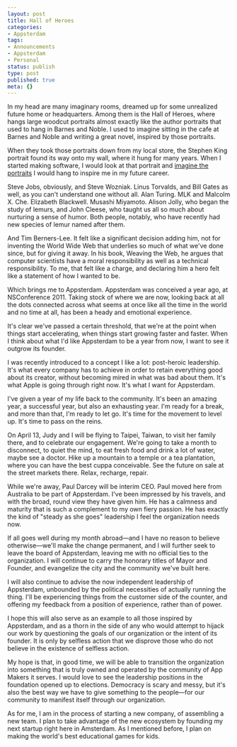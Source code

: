 ```yaml
---
layout: post
title: Hall of Heroes
categories:
- Appsterdam
tags:
- Announcements
- Appsterdam
- Personal
status: publish
type: post
published: true
meta: {}
---
```

In my head are many imaginary rooms, dreamed up for some unrealized future home or headquarters. Among them is the Hall of Heroes, where hangs large woodcut portraits almost exactly like the author portraits that used to hang in Barnes and Noble. I used to imagine sitting in the cafe at Barnes and Noble and writing a great novel, inspired by those portraits. 

When they took those portraits down from my local store, the Stephen King portrait found its way onto my wall, where it hung for many years. When I started making software, I would look at that portrait and <a href="http://www.joshjourneyheinz.blogspot.com/2012/02/guttural-visions-art-show-black-dog.html">imagine the portraits</a> I would hang to inspire me in my future career. 

Steve Jobs, obviously, and Steve Wozniak. Linus Torvalds, and Bill Gates as well, as you can't understand one without all. Alan Turing. MLK and Malcolm X. Che. Elizabeth Blackwell. Musashi Miyamoto. Alison Jolly, who began the study of lemurs, and John Cleese, who taught us all so much about nurturing a sense of humor. Both people, notably, who have recently had new species of lemur named after them. 

And Tim Berners-Lee. It felt like a significant decision adding him, not for inventing the World Wide Web that underlies so much of what we've done since, but for giving it away. In his book, Weaving the Web, he argues that computer scientists have a moral responsibility as well as a technical responsibility. To me, that felt like a charge, and declaring him a hero felt like a statement of how I wanted to be.

Which brings me to Appsterdam. Appsterdam was conceived a year ago, at NSConference 2011. Taking stock of where we are now, looking back at all the dots connected across what seems at once like all the time in the world and no time at all, has been a heady and emotional experience. 

It's clear we've passed a certain threshold, that we're at the point when things start accelerating, when things start growing faster and faster. When I think about what I'd like Appsterdam to be a year from now, I want to see it outgrow its founder.

I was recently introduced to a concept I like a lot: post-heroic leadership. It's what every company has to achieve in order to retain everything good about its creator, without becoming mired in what was bad about them. It's what Apple is going through right now. It's what I want for Appsterdam.

I've given a year of my life back to the community. It's been an amazing year, a successful year, but also an exhausting year. I'm ready for a break, and more than that, I'm ready to let go. It's time for the movement to level up. It's time to pass on the reins.

On April 13, Judy and I will be flying to Taipei, Taiwan, to visit her family there, and to celebrate our engagement. We're going to take a month to disconnect, to quiet the mind, to eat fresh food and drink a lot of water, maybe see a doctor. Hike up a mountain to a temple or a tea plantation, where you can have the best cuppa conceivable. See the future on sale at the street markets there. Relax, recharge, repair.

While we're away, Paul Darcey will be interim CEO. Paul moved here from Australia to be part of Appsterdam. I've been impressed by his travels, and with the broad, round view they have given him. He has a calmness and maturity that is such a complement to my own fiery passion. He has exactly the kind of "steady as she goes" leadership I feel the organization needs now.

If all goes well during my month abroad—and I have no reason to believe otherwise—we'll make the change permanent, and I will further seek to leave the board of Appsterdam, leaving me with no official ties to the organization. I will continue to carry the honorary titles of Mayor and Founder, and evangelize the city and the community we've built here.

I will also continue to advise the now independent leadership of Appsterdam, unbounded by the political necessities of actually running the thing. I'll be experiencing things from the customer side of the counter, and offering my feedback from a position of experience, rather than of power.

I hope this will also serve as an example to all those inspired by Appsterdam, and as a thorn in the side of any who would attempt to hijack our work by questioning the goals of our organization or the intent of its founder. It is only by selfless action that we disprove those who do not believe in the existence of selfless action.

My hope is that, in good time, we will be able to transition the organization into something that is truly owned and operated by the community of App Makers it serves. I would love to see the leadership positions in the foundation opened up to elections. Democracy is scary and messy, but it's also the best way we have to give something to the people—for our community to manifest itself through our organization.

As for me, I am in the process of starting a new company, of assembling a new team. I plan to take advantage of the new ecosystem by founding my next startup right here in Amsterdam. As I mentioned before, I plan on making the world's best educational games for kids.
